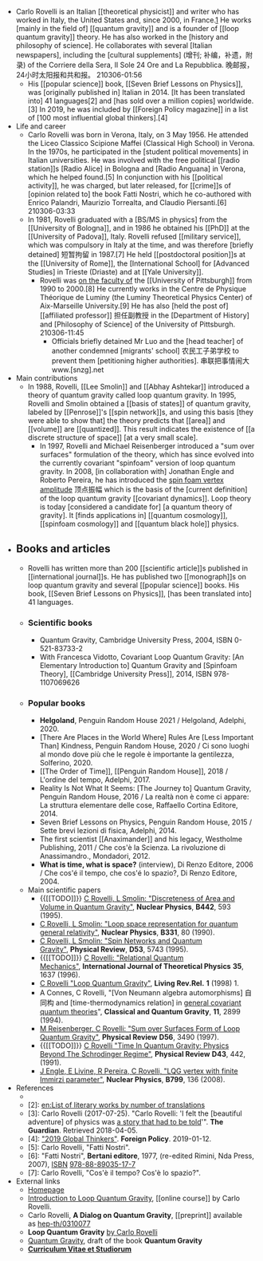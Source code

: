 - Carlo Rovelli is an Italian [[theoretical physicist]] and writer who has worked in Italy, the United States and, since 2000, in France.[1] He works [mainly in the field of] [[quantum gravity]] and is a founder of [[loop quantum gravity]] theory. He has also worked in the [history and philosophy of science]. He collaborates with several [Italian newspapers], including the [cultural supplements] (增刊; 补编，补遗，附录) of the Corriere della Sera, Il Sole 24 Ore and La Repubblica. 晚邮报，24小时太阳报和共和报。
210306-01:56
    - His [[popular science]] book, [[Seven Brief Lessons on Physics]], was [originally published in] Italian in 2014. [It has been translated into] 41 languages[2] and [has sold over a million copies] worldwide.[3] In 2019, he was included by [[Foreign Policy magazine]] in a list of [100 most influential global thinkers].[4]
- Life and career
    - Carlo Rovelli was born in Verona, Italy, on 3 May 1956. He attended the Liceo Classico Scipione Maffei (Classical High School) in Verona. In the 1970s, he participated in the [student political movements] in Italian universities. He was involved with the free political [[radio station]]s [Radio Alice] in Bologna and [Radio Anguana] in Verona, which he helped found.[5] In conjunction with his [[political activity]], he was charged, but later released, for [[crime]]s of [opinion related to] the book Fatti Nostri, which he co-authored with Enrico Palandri, Maurizio Torrealta, and Claudio Piersanti.[6]
210306-03:33
    - In 1981, Rovelli graduated with a [BS/MS in physics] from the [[University of Bologna]], and in 1986 he obtained his [[PhD]] at the [[University of Padova]], Italy. Rovelli refused [[military service]], which was compulsory in Italy at the time, and was therefore [briefly detained] 短暂拘留 in 1987.[7] He held [[postdoctoral position]]s at the [[University of Rome]], the [International School] for [Advanced Studies] in Trieste (Driaste) and at [[Yale University]]. 
        - Rovelli was [on the faculty of]([[faculty]]) the [[University of Pittsburgh]] from 1990 to 2000.[8] He currently works in the Centre de Physique Théorique de Luminy (the Luminy Theoretical Physics Center) of Aix-Marseille University.[9] He has also [held the post of] [[affiliated professor]] 担任副教授 in the [Department of History] and [Philosophy of Science] of the University of Pittsburgh.
210306-11:45
            - Officials briefly detained Mr Luo and the [head teacher] of another condemned [migrants' school] 农民工子弟学校 to prevent them [petitioning higher authorities]. 串联把事情闹大 www.[snzg].net
- Main contributions
    - In 1988, Rovelli, [[Lee Smolin]] and [[Abhay Ashtekar]] introduced a theory of quantum gravity called loop quantum gravity. In 1995, Rovelli and Smolin obtained a [[basis of states]] of quantum gravity, labeled by [[Penrose]]'s [[spin network]]s, and using this basis [they were able to show that] the theory predicts that [[area]] and [[volume]] are [[quantized]]. This result indicates the existence of [[a discrete structure of space]] [at a very small scale]. 
        - In 1997, Rovelli and Michael Reisenberger introduced a "sum over surfaces" formulation of the theory, which has since evolved into the currently covariant "spinfoam" version of loop quantum gravity. In 2008, [in collaboration with] Jonathan Engle and Roberto Pereira, he has introduced the [spin foam vertex amplitude](((neVwyavz0))) 顶点振幅 which is the basis of the [current definition] of the loop quantum gravity [[covariant dynamics]]. Loop theory is today [considered a candidate for] [a quantum theory of gravity]. It [finds applications in] [[quantum cosmology]], [[spinfoam cosmology]] and [[quantum black hole]] physics.
- ## Books and articles
    - Rovelli has written more than 200 [[scientific article]]s published in [[international journal]]s. He has published two [[monograph]]s on loop quantum gravity and several [[popular science]] books. His book, [[Seven Brief Lessons on Physics]], [has been translated into] 41 languages.
    - ### Scientific books
        - Quantum Gravity, Cambridge University Press, 2004, ISBN 0-521-83733-2
        - With Francesca Vidotto, Covariant Loop Quantum Gravity: [An Elementary Introduction to] Quantum Gravity and [Spinfoam Theory], [[Cambridge University Press]], 2014, ISBN 978-1107069626
    - ### Popular books
        - __Helgoland__, Penguin Random House 2021 / Helgoland, Adelphi, 2020.
        - [There Are Places in the World Where] Rules Are [Less Important Than] Kindness, Penguin Random House, 2020 / Ci sono luoghi al mondo dove più che le regole è importante la gentilezza, Solferino, 2020.
        - [[The Order of Time]], [[Penguin Random House]], 2018 / L'ordine del tempo, Adelphi, 2017.
        - Reality Is Not What It Seems: [The Journey to] Quantum Gravity, Penguin Random House, 2016 / La realtà non è come ci appare: La struttura elementare delle cose, Raffaello Cortina Editore, 2014.
        - Seven Brief Lessons on Physics, Penguin Random House, 2015 / Sette brevi lezioni di fisica, Adelphi, 2014.
        - The first scientist [[Anaximander]] and his legacy, Westholme Publishing, 2011 / Che cos'è la Scienza. La rivoluzione di Anassimandro., Mondadori, 2012.
        - __What is time, what is space?__ (interview), Di Renzo Editore, 2006 / Che cos'é il tempo, che cos'é lo spazio?, Di Renzo Editore, 2004.
    - Main scientific papers
        - {{[[TODO]]}} [C Rovelli, L Smolin: "Discreteness of Area and Volume in Quantum Gravity"](http://inspirehep.net/record/379391), __Nuclear Physics__, **B442**, 593 (1995).
        - [C Rovelli, L Smolin: "Loop space representation for quantum general relativity"](http://inspirehep.net/record/25518), __Nuclear Physics__, **B331**, 80 (1990).
        - [C Rovelli, L Smolin: "Spin Networks and Quantum Gravity"](http://inspirehep.net/record/394831), __Physical Review__, **D53**, 5743 (1995).
        - {{[[TODO]]}} [C Rovelli: "Relational Quantum Mechanics"](http://inspirehep.net/record/406886), __International Journal of Theoretical Physics__ **35**, 1637 (1996).
        - [C Rovelli "Loop Quantum Gravity"](http://www.livingreviews.org/Articles/Volume1/1998-1rovelli/), __Living Rev.Rel.__ **1** (1998) 1.
        - A Connes, C Rovelli, "[Von Neumann algebra automorphisms] 自同构 and [time-thermodynamics relation] in [general covariant quantum theories](http://inspirehep.net/record/374105)", __Classical and Quantum Gravity__, **11**, 2899 (1994).
        - [M Reisenberger, C Rovelli: "Sum over Surfaces Form of Loop Quantum Gravity"](http://inspirehep.net/record/427449), __Physical Review__ **D56**, 3490 (1997).
        - {{[[TODO]]}} [C Rovelli "Time In Quantum Gravity: Physics Beyond The Schrodinger Regime"](http://inspirehep.net/record/287387), __Physical Review__ **D43**, 442, (1991).
        - [J Engle, E Livine, R Pereira, C Rovelli, "LQG vertex with finite Immirzi parameter"](http://inspirehep.net/record/767136), __Nuclear Physics__, **B799**, 136 (2008).
- References
    - [1]: ["Resume"](http://www.cpt.univ-mrs.fr/~rovelli/vita.pdf) (PDF). __www.cpt.univ-mrs.fr__.
    - [2]: [en:List of literary works by number of translations](https://en.wikipedia.org/wiki/List_of_literary_works_by_number_of_translations)
    - [3]: Carlo Rovelli (2017-07-25). "Carlo Rovelli: 'I felt the [beautiful adventure] of physics was [a story that had to be told](https://www.theguardian.com/books/2017/jul/25/carlo-rovelli-i-felt-the-beautiful-adventure-of-physics-was-a-story-that-had-to-be-told)'". __The Guardian__. Retrieved 2018-04-05.
    - [4]: ["2019 Global Thinkers"](https://foreignpolicy.com/2019-global-thinkers/). __Foreign Policy__. 2019-01-12.
    - [5]: Carlo Rovelli, "Fatti Nostri".
    - [6]: "Fatti Nostri", __Bertani editore__, 1977, (re-edited Rimini, Nda Press, 2007), [ISBN](https://en.wikipedia.org/wiki/ISBN_%28identifier%29) [978-88-89035-17-7](https://en.wikipedia.org/wiki/Special:BookSources/978-88-89035-17-7)
    - [7]: Carlo Rovelli, "Cos'è il tempo? Cos'è lo spazio?".
- External links
    - [Homepage](http://www.cpt.univ-mrs.fr/~rovelli/)
    - [Introduction to Loop Quantum Gravity](https://www.youtube.com/playlist?list=PLwLvxaPjGHxR6zr421tXXlaDGbq8S36Un), [[online course]] by Carlo Rovelli.
    - Carlo Rovelli, __A Dialog on Quantum Gravity__, [[preprint]] available as [hep-th/0310077](https://arxiv.org/abs/hep-th/0310077)
    - __Loop Quantum Gravity__ [by Carlo Rovelli](http://www.livingreviews.org/lrr-1998-1/)
    - [Quantum Gravity](http://www.cpt.univ-mrs.fr/~rovelli/book.pdf), draft of the book __Quantum Gravity__
    - [__Curriculum Vitae et Studiorum__](http://www.cpt.univ-mrs.fr/~rovelli/vita.pdf)
